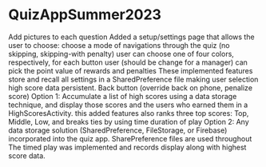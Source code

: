 # QuizAppSummer2023
Add pictures to each question
Added a setup/settings page that allows the user to choose:
choose a mode of navigations through the quiz (no skipping, skipping-with penalty)
user can choose one of four colors, respectively, for each button
user (should be change for a manager) can pick the point value of rewards and penalties
These implemented features store and recall all settings in a SharedPreference file making user selection high score data persistent.
Back button (override back on phone, penalize score)
Option 1: Accumulate a list of high scores using a data storage technique, and display those scores and the users who earned them in a HighScoresActivity.
this added features also ranks three top scores: Top, Middle, Low, and breaks ties by using time duration of play
Option 2: Any data storage solution (SharedPreference, FileStorage, or Firebase) incorporated into the quiz app.
SharePreference files are used throughout
The timed play was implemented and records display along with highest score data.
